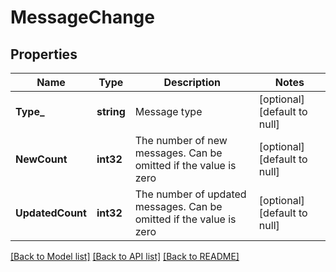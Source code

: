 # MessageChange

## Properties
Name | Type | Description | Notes
------------ | ------------- | ------------- | -------------
**Type_** | **string** | Message type | [optional] [default to null]
**NewCount** | **int32** | The number of new messages. Can be omitted if the value is zero | [optional] [default to null]
**UpdatedCount** | **int32** | The number of updated messages. Can be omitted if the value is zero | [optional] [default to null]

[[Back to Model list]](../README.md#documentation-for-models) [[Back to API list]](../README.md#documentation-for-api-endpoints) [[Back to README]](../README.md)


